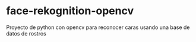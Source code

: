 # face-rekognition-opencv
Proyecto de python con opencv para reconocer caras usando una base de datos de rostros
